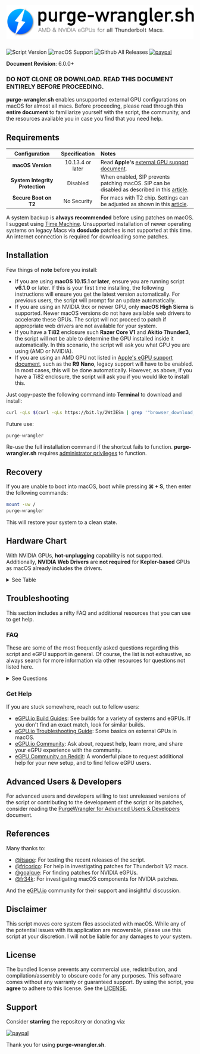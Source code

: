 # ![Header](/resources/header.png)
![Script Version](https://img.shields.io/github/release/mayankk2308/purge-wrangler.svg?style=for-the-badge)
![macOS Support](https://img.shields.io/badge/macOS-10.13.4+-orange.svg?style=for-the-badge) ![Github All Releases](https://img.shields.io/github/downloads/mayankk2308/purge-wrangler/total.svg?style=for-the-badge) [![paypal](https://www.paypalobjects.com/digitalassets/c/website/marketing/apac/C2/logos-buttons/optimize/34_Yellow_PayPal_Pill_Button.png)](https://www.paypal.com/cgi-bin/webscr?cmd=_donations&business=mayankk2308@icloud.com&lc=US&item_name=Development%20of%20PurgeWrangler&no_note=0&currency_code=USD&bn=PP-DonationsBF:btn_donate_SM.gif:NonHostedGuest)

**Document Revision**: 6.0.0+

### DO NOT CLONE OR DOWNLOAD. READ THIS DOCUMENT ENTIRELY BEFORE PROCEEDING. 

**purge-wrangler.sh** enables unsupported external GPU configurations on macOS for almost all macs. Before proceeding, please read through this **entire document** to familiarize yourself with the script, the community, and the resources available you in case you find that you need help.

## Requirements
| Configuration | Specification | Notes |
| :-----------: | :-----------: | :---- |
| **macOS Version** | 10.13.4 or later | Read **Apple's** [external GPU support document](https://support.apple.com/en-us/HT208544). |
| **System Integrity Protection** | Disabled | When enabled, SIP prevents patching macOS. SIP can be disabled as described in this [article](https://developer.apple.com/library/archive/documentation/Security/Conceptual/System_Integrity_Protection_Guide/ConfiguringSystemIntegrityProtection/ConfiguringSystemIntegrityProtection.html).  |
| **Secure Boot on T2** | No Security | For macs with T2 chip. Settings can be adjusted as shown in this [article](https://support.apple.com/en-us/HT208330).  |

A system backup is **always recommended** before using patches on macOS. I suggest using [Time Machine](https://support.apple.com/en-us/HT201250). Unsupported installation of newer operating systems on legacy Macs via **dosdude** patches is not supported at this time. An internet connection is required for downloading some patches.

## Installation
Few things of **note** before you install:
- If you are using **macOS 10.15.1 or later**, ensure you are running script **v6.1.0** or later. If this is your first time installing, the following instructions will ensure you get the latest version automatically. For previous users, the script will prompt for an update automatically.
- If you are using an NVIDIA 9xx or newer GPU, only **macOS High Sierra** is supported. Newer macOS versions do not have available web drivers to accelerate these GPUs. The script will not proceed to patch if appropriate web drivers are not available for your system.
- If you have a **Ti82** enclosure such **Razer Core V1** and **Akitio Thunder3**, the script will not be able to determine the GPU installed inside it automatically. In this scenario, the script will ask you what GPU you are using (AMD or NVIDIA).
- If you are using an AMD GPU not listed in [Apple's eGPU support document](https://support.apple.com/en-us/HT208544), such as the **R9 Nano**, legacy support will have to be enabled. In most cases, this will be done automatically. However, as above, if you have a Ti82 enclosure, the script will ask you if you would like to install this.

Just copy-paste the following command into **Terminal** to download and install:
```bash
curl -qLs $(curl -qLs https://bit.ly/2WtIESm | grep '"browser_download_url":' | cut -d'"' -f4) > purge-wrangler.sh; bash purge-wrangler.sh; rm purge-wrangler.sh
```

Future use:
```bash
purge-wrangler
```

Re-use the full installation command if the shortcut fails to function. **purge-wrangler.sh** requires [administrator privileges](https://support.apple.com/en-us/HT202035) to function.

## Recovery
If you are unable to boot into macOS, boot while pressing **⌘ + S**, then enter the following commands:
```bash
mount -uw /
purge-wrangler
```
This will restore your system to a clean state.

## Hardware Chart
With NVIDIA GPUs, **hot-unplugging** capability is not supported. Additionally, **NVIDIA Web Drivers** are **not required** for **Kepler-based** GPUs as macOS already includes the drivers.

<details>
<summary>See Table</summary>

| Integrated GPU | Discrete GPU | External GPU | Dependency | Complications |
| :------------: | :----------: | :----------: | :--------: | :------------ |
| **Intel** | None | AMD | macOS Drivers | Some models may require plugging in the eGPU after boot. |
| **Intel** | None | NVIDIA | NVIDIA Web Drivers | Drivers need to be available for the running macOS version. |
| None | **NVIDIA** | AMD | macOS Drivers | Only internal monitor can be used. Apps can be accelerated using [set-eGPU.sh](https://github.com/mayankk2308/set-egpu). |
| None | **NVIDIA** | NVIDIA | NVIDIA Web Drivers | OpenCL/GL compute capabilities may be lost due to NVIDIA Web Drivers. |
| None | **AMD** | AMD | macOS Drivers | Native or like-native support without any significant complications. |
| None | **AMD** | NVIDIA | NVIDIA Web Drivers | Conflicting framebuffers may require hot-plugging eGPU and then logging out and in. |
| **Intel** | **NVIDIA** | AMD | macOS Drivers | Use [purge-nvda.sh](https://github.com/mayankk2308/purge-nvda) if you need external monitors over eGPU. |
| **Intel** | **NVIDIA** | NVIDIA | NVIDIA Web Drivers | Use [purge-nvda.sh](https://github.com/mayankk2308/purge-nvda) to resolve OpenCL/GL compute loss, and use this [boot procedure](https://egpu.io/forums/builds/mid-2014-macbook-pro-gt750m-gtx107016gbps-tb2-aorus-gaming-box-macos-10-13-6-mac_editor/). |
| **Intel** | **AMD** | AMD | macOS Drivers | Native or native-like support without any significant complications. |
| **Intel** | **AMD** | NVIDIA | NVIDIA Web Drivers | Slow/black screens  which may require switching **mux** to the iGPU or logging out and in after hot-plugging. |

</details>

## Troubleshooting
This section includes a nifty FAQ and additional resources that you can use to get help.

### FAQ
These are some of the most frequently asked questions regarding this script and eGPU support in general. Of course, the list is not exhaustive, so always search for more information via other resources for questions not listed here.

<details>
<summary>See Questions</summary>

#### Why is eGPU not working on Thunderbolt 1/2 system on Catalina?
See installation notes. If you are running **macOS 10.15.1 or later**, use script version **v6.1.0** or newer.

#### Why did the script fail to detect my enclosure?
Assuming hardware is appropriately configured and not defective, the only case when the script fails to detect eGPU configurations is when the enclosure has a Ti82 controller, which macOS does not support by default. Hence detection fails. Simply answer the questions the script asks to proceed with your setup.

#### Can I enable System Integrity Protection after running the patch?
No. Patched systems may become unbootable if you do so. Keep SIP disabled at all times your system is patched state.

#### Do I require NVIDIA Web Drivers?
If asked this question while setting up your eGPU, the answer depends on the NVIDIA GPU you are using. See the installation notes for more insight. Essentially, you don't need these if you are using Kepler GPUs.

#### Why do patched NVIDIA drivers not work on macOS Mojave or later?
In macOS Mojave, Apple removed the necessary APIs that NVIDIA-provided graphics drivers used for accelerating their graphics processors. The script uses a simple check to see if it is possible to run NVIDIA drivers for an older macOS version, and patches it for the new version if so. If not, then patching terminates.

#### Are NVIDIA RTX GPUs supported on macOS?
No. They require NVIDIA drivers, which macOS does not have. Plus, third-party GPU drivers are not supported as of macOS Mojave - see questions above.

#### Should I enable AMD Legacy Support if asked?
As explained in the installation section, you only need this for AMD GPUs **not** mentioned in Apple's [eGPU Support document](https://support.apple.com/en-us/HT208544), such as the **R9 Nano** or **R9 Fury**. Enabling this for any other GPUs yields no benefit, but is also not harmful.

#### What happens if I update a patched macOS system?
After a macOS version update or security updates, purge-wrangler patches are removed. In this scenario, you may see a prompt after rebooting that will suggest reinstalling the patches. Choosing to do so will launch Terminal and run the setup procedure immediately.

#### What happens if I connect two eGPUs?
One of the eGPUs would be detected. If you are trying to set up an NVIDIA and AMD eGPU simultaneously, connect the NVIDIA eGPU only for the patching sequence. AMD eGPUs will continue to function post-patch. Basically connect the eGPU that has least support.

#### What's the latest supported macOS version?
Unless announced or advised otherwise, consider all releases from **macOS 10.13.4** up to the latest publicly available release as compatible. Note that NVIDIA compatibility depends on the GPU and availability of drivers.

#### Script recognizes my GPU as a generic AMD or NVIDIA device. Is that ok?
The script uses an online repository to retrieve the GPU device name for the connected eGPU. In case internet is absent, a generic vendor name (AMD or NVIDIA) is shown instead. This does not affect the necessary logic that determines the required patches. However, in case of NVIDIA GPUs and legacy AMD GPUs, internet will be required in case driver downloads are necessary.

</details>

### Get Help
If you are stuck somewhere, reach out to fellow users:
- [eGPU.io Build Guides](https://egpu.io/build-guides/): See builds for a variety of systems and eGPUs. If you don't find an exact match, look for similar builds.
- [eGPU.io Troubleshooting Guide](https://egpu.io/forums/mac-setup/guide-troubleshooting-egpus-on-macos/): Some basics on external GPUs in macOS.
- [eGPU.io Community](https://egpu.io/forums/): Ask about, request help, learn more, and share your eGPU experience with the community.
- [eGPU Community on Reddit](https://www.reddit.com/r/eGPU/): A wonderful place to request additional help for your new setup, and to find fellow eGPU users.

## Advanced Users & Developers
For advanced users and developers willing to test unreleased versions of the script or contributing to the development of the script or its patches, consider reading the [PurgeWrangler for Advanced Users & Developers](./DOCS.md) document.

## References
Many thanks to:
- [@itsage](https://egpu.io/forums/profile/itsage/): For testing the recent releases of the script.
- [@fricorico](https://egpu.io/forums/profile/fricorico/): For help in investigating patches for Thunderbolt 1/2 macs.
- [@goalque](https://egpu.io/forums/profile/goalque/): For finding patches for NVIDIA eGPUs.
- [@fr34k](https://egpu.io/forums/profile/fr34k/): For investigating macOS components for NVIDIA patches.

And the [eGPU.io](https://egpu.io) community for their support and insightful discussion.

## Disclaimer
This script moves core system files associated with macOS. While any of the potential issues with its application are recoverable, please use this script at your discretion. I will not be liable for any damages to your system.

## License
The bundled license prevents any commercial use, redistribution, and compilation/assembly to obscure code for any purposes. This software comes without any warranty or guaranteed support. By using the script, you **agree** to adhere to this license. See the [LICENSE](./LICENSE.md).

## Support
Consider **starring** the repository or donating via:

[![paypal](https://www.paypalobjects.com/digitalassets/c/website/marketing/apac/C2/logos-buttons/optimize/34_Yellow_PayPal_Pill_Button.png)](https://www.paypal.com/cgi-bin/webscr?cmd=_donations&business=mayankk2308@gmail.com&lc=US&item_name=Development%20of%20PurgeWrangler&no_note=0&currency_code=USD&bn=PP-DonationsBF:btn_donate_SM.gif:NonHostedGuest)

Thank you for using **purge-wrangler.sh**.
